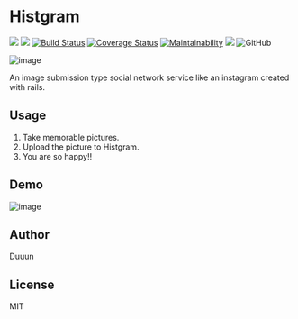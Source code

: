 # Histgram
![](https://img.shields.io/badge/Ruby-v2.5.0-brightgreen.svg)
![](https://img.shields.io/badge/Rails-v5.2.1-green.svg)
[![Build Status](https://travis-ci.org/Duuun/histgram.svg?branch=master)](https://travis-ci.org/Duuun/histgram)
[![Coverage Status](https://coveralls.io/repos/github/Duuun/histgram/badge.svg?branch=master)](https://coveralls.io/github/Duuun/histgram?branch=master)
[![Maintainability](https://api.codeclimate.com/v1/badges/82fa02f4ff54926fa4b6/maintainability)](https://codeclimate.com/github/Duuun/histgram/maintainability)
![](https://img.shields.io/badge/release-v0.5.0-blue.svg)
![GitHub](https://img.shields.io/github/license/mashape/apistatus.svg)

![image](https://i.imgur.com/1eTEPBM.png)

An image submission type social network service like an instagram created with rails.

## Usage
1. Take memorable pictures.
2. Upload the picture to Histgram.
3. You are so happy!!

## Demo

![image](https://i.imgur.com/ND0Brqt.gif)

## Author
Duuun

## License
MIT

